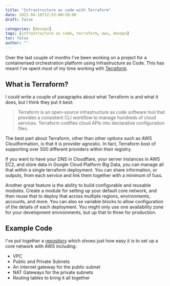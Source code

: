 ```yaml
---
title: "Infrastructure as code with Terraform"
date: 2021-04-18T12:53:08+10:00
draft: false

categories: [devops]
tags: [infrastructure as code, terraform, aws, devops]
toc: false
author: ""
---
```

Over the last couple of months I've been working on a project for a containerised orchestration platform using Infrastructure as Code. This has meant I've spent most of my time working with [Terraform](https://www.terraform.io/).

## What is Terraform?

I could write a couple of paragraphs about what Terraform is and what it does, but I think they put it best:

> Terraform is an open-source infrastructure as code software tool that provides a consistent CLI workflow to manage hundreds of cloud services. Terraform codifies cloud APIs into declarative configuration files.

The best part about Terraform, other than other options such as AWS Cloudformation, is that it is provider agnostic. In fact, Terraform bost of supporting over 500 different providers within their registry.

If you want to have your DNS in Cloudflare, your server instances in AWS EC2, and store data in Google Cloud Platform Big Data, you can manage all that within a single terraform deployment. You can share information, or outputs, from each service and link them together with a minimum of fuss.

Another great feature is the ability to build configurable and reusable modules. Create a module for setting up your default core network, and then reuse that to deploy that across multiple regions, environments, accounts, and more. You can also se variable blocks to allow configuration of the details of each deployment. You might only use one availability zone for your development environments, but up that to three for production.

## Example Code

I've put together a [repository](https://github.com/nickperkins/infrastructure) which shows just how easy it is to set up a core network with AWS including:

- VPC
- Public and Private Subnets
- An internet gateway for the public subnet
- NAT Gateways for the private subnets
- Routing tables to bring it all together
